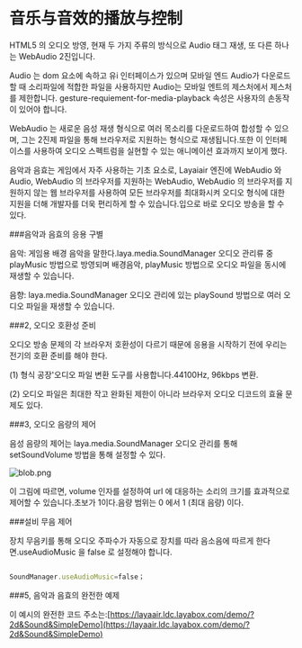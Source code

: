 # 音乐与音效的播放与控制

HTML5 의 오디오 방영, 현재 두 가지 주류의 방식으로 Audio 태그 재생, 또 다른 하나는 WebAudio 2진입니다.

Audio 는 dom 요소에 속하고 유i 인터페이스가 있으며 모바일 엔드 Audio가 다운로드 할 때 소리파일에 적합한 파일을 사용하지만 Audio는 모바일 엔트의 제스처에서 제스처를 제한합니다. gesture-requiement-for-media-playback 속성은 사용자의 손동작이 있어야 합니다.

WebAudio 는 새로운 음성 재생 형식으로 여러 목소리를 다운로드하여 합성할 수 있으며, 그는 2진제 파일을 통해 브라우저로 지원하는 형식으로 재생됩니다.또한 이 인터페이스를 사용하여 오디오 스펙트럼을 실현할 수 있는 애니메이션 효과까지 보이게 했다.

음악과 음효는 게임에서 자주 사용하는 기초 요소로, Layaiair 엔진에 WebAudio 와 Audio, WebAudio 의 브라우저를 지원하는 WebAudio, WebAudio 의 브라우저를 지원하지 않는 웹 브라우저를 사용하여 모든 브라우저를 최대화시켜 오디오 형식에 대한 지원을 더해 개발자를 더욱 편리하게 할 수 있습니다.입으로 바로 오디오 방송을 할 수 있다.

###음악과 음효의 응용 구별

음악: 게임용 배경 음악을 말한다.laya.media.SoundManager 오디오 관리류 중 playMusic 방법으로 방영되며 배경음악, playMusic 방법으로 오디오 파일을 동시에 재생할 수 있습니다.

음향: laya.media.SoundManager 오디오 관리에 있는 playSound 방법으로 여러 오디오 파일을 재생할 수 있습니다.

###2, 오디오 호환성 준비

오디오 방송 문제의 각 브라우저 호환성이 다르기 때문에 응용을 시작하기 전에 우리는 전기의 호환 준비를 해야 한다.

(1) 형식 공장'오디오 파일 변환 도구를 사용합니다.44100Hz, 96kbps 변환.

(2) 오디오 파일은 최대한 작고 완화된 제한이 아니라 브라우저 오디오 디코드의 효율 문제도 있다.

###3, 오디오 음량의 제어

음성 음량의 제어는 laya.media.SoundManager 오디오 관리를 통해 setSoundVolume 방법을 통해 설정할 수 있다.

![blob.png](http://old.ldc.layabox.com/uploadfile/image/20170110/1484019651349259.png)

이 그림에 따르면, volume 인자를 설정하여 url 에 대응하는 소리의 크기를 효과적으로 제어할 수 있습니다.초보가 1이다.음량 범위는 0 에서 1 (최대 음량) 이다.



###설비 무음 제어

장치 무음키를 통해 오디오 주파수가 자동으로 장치를 따라 음소음에 따르게 한다면.useAudioMusic 을 false 로 설정해야 합니다.


```javascript

SoundManager.useAudioMusic=false；
```




###5, 음악과 음효의 완전한 예제

이 예시의 완전한 코드 주소는:[https://layaair.ldc.layabox.com/demo/?2d&Sound&SimpleDemo](https://layaair.ldc.layabox.com/demo/?2d&Sound&SimpleDemo)